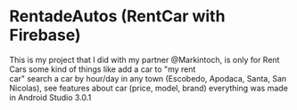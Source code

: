 # RentadeAutos (RentCar with Firebase)
This is my project that I did with my partner @Markintoch, is only for Rent Cars some kind of things like add a car to "my rent<br>car"
search a car by hour/day in any town (Escobedo, Apodaca, Santa, San Nicolas), see features about car (price, model, brand) everything was made in Android Studio 3.0.1
